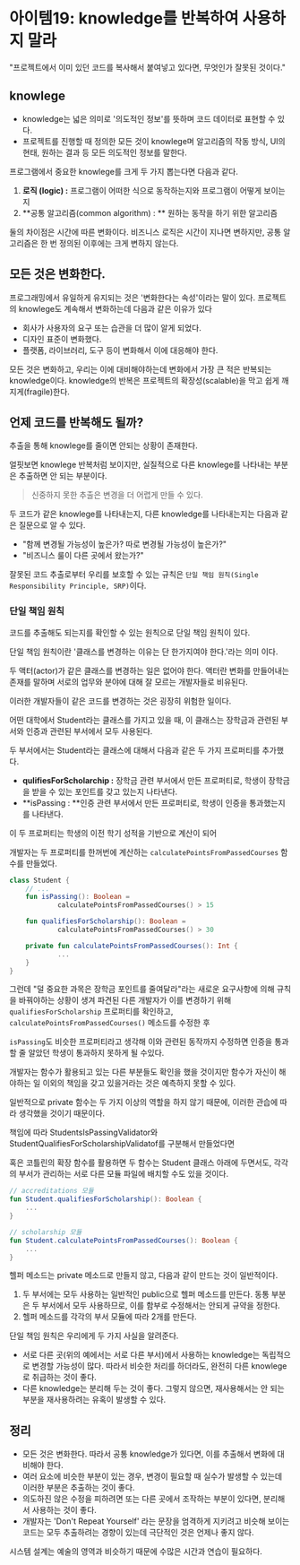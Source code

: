 # 아이템19: knowledge를 반복하여 사용하지 말라

"프로젝트에서 이미 있던 코드를 복사해서 붙여넣고 있다면, 무엇인가 잘못된 것이다."

## knowlege

- knowledge는 넓은 의미로 '의도적인 정보'를 뜻하며 코드 데이터로 표현할 수 있다.
- 프로젝트를 진행할 때 정의한 모든 것이 knowlege며 알고리즘의 작동 방식, UI의 현태, 원하는 결과 등 모든 의도적인 정보를 말한다.

프로그램에서 중요한 knowlege를 크게 두 가지 뽑는다면 다음과 같다.

1. **로직 (logic) :** 프로그램이 어떠한 식으로 동작하는지와 프로그램이 어떻게 보이는지
2. **공통 알고리즘(common algorithm) : ** 원하는 동작을 하기 위한 알고리즘

둘의 차이점은 시간에 따른 변화이다. 비즈니스 로직은 시간이 지나면 변하지만, 공통 알고리즘은 한 번 정의된 이후에는 크게 변하지 않는다.

## 모든 것은 변화한다.

프로그래밍에서 유일하게 유지되는 것은 '변화한다는 속성'이라는 말이 있다. 프로젝트의 knowlege도 계속해서 변화하는데 다음과 같은 이유가 있다

- 회사가 사용자의 요구 또는 습관을 더 많이 알게 되었다.
- 디자인 표준이 변화했다.
- 플랫폼, 라이브러리, 도구 등이 변화해서 이에 대응해야 한다.

모든 것은 변화하고, 우리는 이에 대비해야하는데 변화에서 가장 큰 적은 반복되는 knowledge이다. knowledge의 반복은 프로젝트의 확장성(scalable)을 막고 쉽게 깨지게(fragile)한다.

## 언제 코드를 반복해도 될까?

추출을 통해 knowlege를 줄이면 안되는 상황이 존재한다.

얼핏보면 knowlege 반복처럼 보이지만, 실질적으로 다른 knowlege를 나타내는 부분은 추출하면 안 되는 부분이다.

> 신중하지 못한 추출은 변경을 더 어렵게 만들 수 있다.

두 코드가 같은 knowlege를 나타내는지, 다른 knowledge를 나타내는지는 다음과 같은 질문으로 알 수 있다.

- "함께 변경될 가능성이 높은가? 따로 변경될 가능성이 높은가?"
- "비즈니스 룰이 다른 곳에서 왔는가?"

잘못된 코드 추출로부터 우리를 보호할 수 있는 규칙은 `단일 책임 원칙(Single Responsibility Principle, SRP)`이다.

### 단일 책임 원칙

코드를 추출해도 되는지를 확인할 수 있는 원칙으로 단일 책임 원칙이 있다.

단일 책임 원칙이란 '클래스를 변경하는 이유는 단 한가지여야 한다.'라는 의미 이다.

두 액터(actor)가 같은 클래스를 변경하는 일은 없어야 한다. 액터란 변화를 만들어내는 존재를 말하며 서로의 업무와 분야에 대해 잘 모르는 개발자들로 비유된다.

이러한 개발자들이 같은 코드를 변경하는 것은 굉장히 위험한 일이다.

어떤 대학에서 Student라는 클래스를 가지고 있을 때, 이 클래스는 장학금과 관련된 부서와 인증과 관련된 부서에서 모두 사용된다.

두 부서에서는 Student라는 클래스에 대해서 다음과 같은 두 가지 프로퍼티를 추가했다.

- **qulifiesForScholarchip :** 장학금 관련 부서에서 만든 프로퍼티로, 학생이 장학금을 받을 수 있는 포인트를 갖고 있는지 나타낸다.
- **isPassing : **인증 관련 부서에서 만든 프로퍼티로, 학생이 인증을 통과했는지를 나타낸다.

이 두 프로퍼티는 학생의 이전 학기 성적을 기반으로 계산이 되어

개발자는 두 프로퍼티를 한꺼번에 계산하는 `calculatePointsFromPassedCourses` 함수를 만들었다.

```kotlin
class Student {
	// ...
	fun isPassing(): Boolean =
			calculatePointsFromPassedCourses() > 15

	fun qualifiesForScholarship(): Boolean =
			calculatePointsFromPassedCourses() > 30

	private fun calculatePointsFromPassedCourses(): Int {
			...
	}
}
```

그런데 "덜 중요한 과목은 장학금 포인트를 줄여달라"라는 새로운 요구사항에 의해 규칙을 바꿔야하는 상황이 생겨 파견된 다른 개발자가 이를 변경하기 위해 `qualifiesForScholarship` 프로퍼티를 확인하고, `calculatePointsFromPassedCourses()` 메소드를 수정한 후

`isPassing`도 비슷한 프로퍼티라고 생각해 이와 관련된 동작까지 수정하면 인증을 통과할 줄 알았던 학생이 통과하지 못하게 될 수있다.

개발자는 함수가 활용되고 있는 다른 부분들도 확인을 했을 것이지만 함수가 자신이 해야하는 일 이외의 책임을 갖고 있을거라는 것은 예측하지 못할 수 있다.

일반적으로 private 함수는 두 가지 이상의 역할을 하지 않기 때문에, 이러한 관습에 따라 생각했을 것이기 때문이다.

책임에 따라 StudentsIsPassingValidator와 StudentQualifiesForScholarshipValidatof를 구분해서 만들었다면

혹은 코틀린의 확장 함수를 활용하면 두 함수는 Student 클래스 아래에 두면서도, 각각의 부서가 관리하는 서로 다른 모듈 파일에 배치할 수도 있을 것이다.

```kotlin
// accreditations 모듈
fun Student.qualifiesForScholarship(): Boolean {
	...
}

// scholarship 모듈
fun Student.calculatePointsFromPassedCourses(): Boolean {
	...
}
```

헬퍼 메소드는 private 메소드로 만들지 않고, 다음과 같이 만드는 것이 일반적이다.

1. 두 부서에는 모두 사용하는 일반적인 public으로 헬퍼 메소드를 만든다. 동통 부분은 두 부서에서 모두 사용하므로, 이를 함부로 수정해서는 안되게 규약을 정한다.
2. 헬퍼 메소드를 각각의 부서 모듈에 따라 2개를 만든다.

단일 책임 원칙은 우리에게 두 가지 사실을 알려준다.

- 서로 다른 곳(위의 예에서는 서로 다른 부서)에서 사용하는 knowledge는 독립적으로 변경할 가능성이 많다. 따라서 비슷한 처리를 하더라도, 완전히 다른 knowlege로 취급하는 것이 좋다.
- 다른 knowledge는 분리해 두는 것이 좋다. 그렇지 않으면, 재사용해서는 안 되는 부분을 재사용하려는 유혹이 발생할 수 있다.

## 정리

- 모든 것은 변화한다. 따라서 공통 knowledge가 있다면, 이를 추출해서 변화에 대비해야 한다.
- 여러 요소에 비슷한 부분이 있는 경우, 변경이 필요할 때 실수가 발생할 수 있는데 이러한 부분은 추출하는 것이 좋다.
- 의도하진 않은 수정을 피하려면 또는 다른 곳에서 조작하는 부분이 있다면, 분리해서 사용하는 것이 좋다.
- 개발자는 'Don't Repeat Yourself' 라는 문장을 엄격하게 지키려고 비슷해 보이는 코드는 모두 추출하려는 경향이 있는데 극단적인 것은 언제나 좋지 않다.

시스템 설계는 예술의 영역과 비슷하기 때문에 수많은 시간과 연습이 필요하다.

